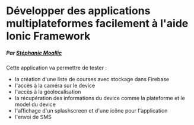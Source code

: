Développer des applications multiplateformes facilement à l'aide Ionic Framework
======

##### Par [Stéphanie Moallic](https://twitter.com/steffy_29)

Cette application va permettre de tester :
* la création d'une liste de courses avec stockage dans Firebase
* l'accès à la caméra sur le device
* l'accès à la géolocalisation
* la récupération des informations du device comme la plateforme et le model du device
* l'affichage d'un splashscreen et d'une icône pour l'application
* l'envoi de SMS
